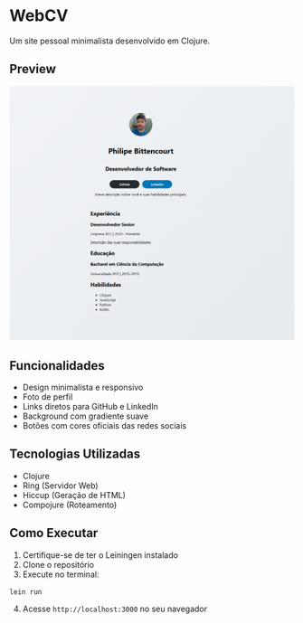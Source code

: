 # WebCV

Um site pessoal minimalista desenvolvido em Clojure.

## Preview

![Screenshot do Site](/doc/preview.png)

## Funcionalidades

- Design minimalista e responsivo
- Foto de perfil
- Links diretos para GitHub e LinkedIn
- Background com gradiente suave
- Botões com cores oficiais das redes sociais

## Tecnologias Utilizadas

- Clojure
- Ring (Servidor Web)
- Hiccup (Geração de HTML)
- Compojure (Roteamento)

## Como Executar

1. Certifique-se de ter o Leiningen instalado
2. Clone o repositório
3. Execute no terminal:

```bash
lein run
```

4. Acesse `http://localhost:3000` no seu navegador



